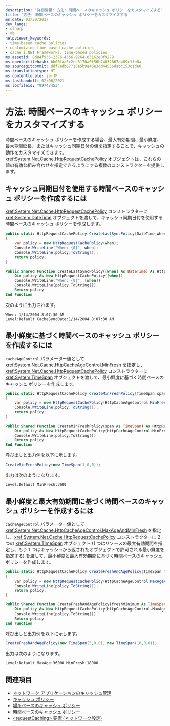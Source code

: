 ```yaml
---
description: '詳細情報: 方法: 時間ベースのキャッシュ ポリシーをカスタマイズする'
title: '方法: 時間ベースのキャッシュ ポリシーをカスタマイズする'
ms.date: 03/30/2017
dev_langs:
- csharp
- vb
helpviewer_keywords:
- time-based cache policies
- customizing time-based cache policies
- cache [.NET Framework], time-based policies
ms.assetid: 8d84f936-2376-4356-9264-03162e0f9279
ms.openlocfilehash: bb00faa5c2cd3170a0f56b74032867d489c1fb8a
ms.sourcegitcommit: ddf7edb67715a5b9a45e3dd44536dabc153c1de0
ms.translationtype: HT
ms.contentlocale: ja-JP
ms.lasthandoff: 02/06/2021
ms.locfileid: "99747453"
---
```

# <a name="how-to-customize-a-time-based-cache-policy"></a>方法: 時間ベースのキャッシュ ポリシーをカスタマイズする

時間ベースのキャッシュ ポリシーを作成する場合、最大有効期間、最小鮮度、最大期限延長、またはキャッシュ同期日付の値を指定することで、キャッシュの動作をカスタマイズできます。 <xref:System.Net.Cache.HttpRequestCachePolicy> オブジェクトは、これらの値の有効な組み合わせを指定できるようにする複数のコンストラクターを提供します。

## <a name="to-create-a-time-based-cache-policy-that-uses-a-cache-synchronization-date"></a>キャッシュ同期日付を使用する時間ベースのキャッシュ ポリシーを作成するには

<xref:System.Net.Cache.HttpRequestCachePolicy> コンストラクターに <xref:System.DateTime> オブジェクトを渡して、キャッシュ同期日付を使用する時間ベースのキャッシュ ポリシーを作成します。

```csharp
public static HttpRequestCachePolicy CreateLastSyncPolicy(DateTime when)
{
    var policy = new HttpRequestCachePolicy(when);
    Console.WriteLine("When: {0}", when);
    Console.WriteLine(policy.ToString());
    return policy;
}
```

```vb
Public Shared Function CreateLastSyncPolicy([when] As DateTime) As HttpRequestCachePolicy
    Dim policy As New HttpRequestCachePolicy([when])
    Console.WriteLine("When: {0}", [when])
    Console.WriteLine(policy.ToString())
    Return policy
End Function
```

次のように出力されます。

```output
When: 1/14/2004 8:07:30 AM
Level:Default CacheSyncDate:1/14/2004 8:07:30 AM
```

## <a name="to-create-a-time-based-cache-policy-that-is-based-on-minimum-freshness"></a>最小鮮度に基づく時間ベースのキャッシュ ポリシーを作成するには

`cacheAgeControl` パラメーター値として <xref:System.Net.Cache.HttpCacheAgeControl.MinFresh> を指定し、<xref:System.Net.Cache.HttpRequestCachePolicy> コンストラクターに <xref:System.TimeSpan> オブジェクトを渡して、最小鮮度に基づく時間ベースのキャッシュ ポリシーを作成します。

```csharp
public static HttpRequestCachePolicy CreateMinFreshPolicy(TimeSpan span)
{
    var policy = new HttpRequestCachePolicy(HttpCacheAgeControl.MinFresh, span);
    Console.WriteLine(policy.ToString());
    return policy;
}
```

```vb
Public Shared Function CreateMinFreshPolicy(span As TimeSpan) As HttpRequestCachePolicy
    Dim policy As New HttpRequestCachePolicy(HttpCacheAgeControl.MinFresh, span)
    Console.WriteLine(policy.ToString())
    Return policy
End Function
```

呼び出しと出力例を以下に示します。

```csharp
CreateMinFreshPolicy(new TimeSpan(1,0,0));
```

出力は次のようになります。

```output
Level:Default MinFresh:3600
```

## <a name="to-create-a-time-based-cache-policy-that-is-based-on-minimum-freshness-and-maximum-age"></a>最小鮮度と最大有効期間に基づく時間ベースのキャッシュ ポリシーを作成するには

`cacheAgeControl` パラメーター値として <xref:System.Net.Cache.HttpCacheAgeControl.MaxAgeAndMinFresh> を指定し、<xref:System.Net.Cache.HttpRequestCachePolicy> コンストラクターに 2 つの <xref:System.TimeSpan> オブジェクト (1 つはリソースの最大有効期間を指定し、もう 1 つはキャッシュから返されたオブジェクトで許可される最小鮮度を指定する) を渡して、最小鮮度と最大有効期間に基づく時間ベースのキャッシュ ポリシーを作成します。

```csharp
public static HttpRequestCachePolicy CreateFreshAndAgePolicy(TimeSpan freshMinimum, TimeSpan ageMaximum)
{
    var policy = new HttpRequestCachePolicy(HttpCacheAgeControl.MaxAgeAndMinFresh, ageMaximum, freshMinimum);
    Console.WriteLine(policy.ToString());
    return policy;
}
```

```vb
Public Shared Function CreateFreshAndAgePolicy(freshMinimum As TimeSpan, ageMaximum As TimeSpan) As HttpRequestCachePolicy
    Dim policy As New HttpRequestCachePolicy(HttpCacheAgeControl.MaxAgeAndMinFresh, ageMaximum, freshMinimum)
    Console.WriteLine(policy.ToString())
    Return policy
End Function
```

呼び出しと出力例を以下に示します。
  
```csharp
CreateFreshAndAgePolicy(new TimeSpan(5,0,0), new TimeSpan(10,0,0));  
```  

出力は次のようになります。
  
```output
Level:Default MaxAge:36000 MinFresh:18000  
```  
  
## <a name="see-also"></a>関連項目

- [ネットワーク アプリケーションのキャッシュ管理](cache-management-for-network-applications.md)
- [キャッシュ ポリシー](cache-policy.md)
- [場所ベースのキャッシュ ポリシー](location-based-cache-policies.md)
- [時間ベースのキャッシュ ポリシー](time-based-cache-policies.md)
- [\<requestCaching> 要素 (ネットワーク設定)](../configure-apps/file-schema/network/requestcaching-element-network-settings.md)
